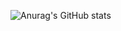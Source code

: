 
![Anurag's GitHub stats](https://github-readme-stats.vercel.app/api?username=Fortuna3Co&show_icons=true&theme=solarized-light)

